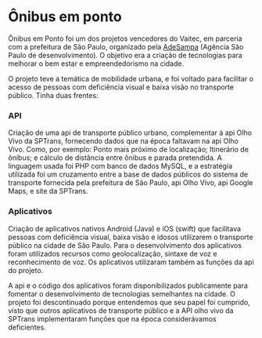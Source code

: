 # Ônibus em ponto
Ônibus em Ponto foi um dos projetos vencedores do Vaitec, em parceria com a prefeitura de São Paulo, organizado pela [AdeSampa](http://adesampa.com.br/) (Agência São Paulo de desenvolvimento). O objetivo era a criação de tecnologias para melhorar o bem estar e empreendedorismo na cidade.

O projeto teve a temática de mobilidade urbana, e foi voltado para facilitar o acesso de pessoas com deficiência visual e baixa visão no transporte público. Tinha duas frentes:

### API
Criação de uma api de transporte público urbano, complementar à api Olho Vivo da SPTrans, fornecendo dados que na época faltavam na api Olho Vivo. Como, por exemplo: Ponto mais próximo de localização; Itinerário de ônibus; e cálculo de distância entre ônibus e parada pretendida.
A linguagem usada foi PHP com banco de dados MySQL, e a estratégia utilizada foi um cruzamento entre a base de dados públicos do sistema de transporte fornecida pela prefeitura de São Paulo, api Olho Vivo, api Google Maps, e site da SPTrans.

### Aplicativos
Criação de aplicativos nativos Android (Java) e iOS (swift) que facilitava pessoas com deficiência visual, baixa visão e idosos utilizarem o transporte público na cidade de São Paulo.
Para o desenvolvimento dos aplicativos foram utilizados recursos como geolocalização, sintaxe de voz e reconhecimento de voz. Os aplicativos utilizaram também as funções da api do projeto.

A api e o código dos aplicativos foram disponibilizados publicamente para fomentar o desenvolvimento de tecnologias semelhantes na cidade. O projeto foi descontinuado porque entendemos que seu papel foi cumprido, visto que outros aplicativos de transporte público e a API olho vivo da SPTrans implementaram funções que na época considerávamos deficientes.
